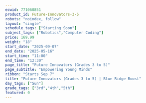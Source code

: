```yaml
---
ecwid: 771060851
product_id: Future-Innovators-3-5
robots: "noindex, follow"
layout: "single"
schedule_tags: ["Starting Soon"]
subject_tags: ["Robotics","Computer Coding"]
price: 169.99
weight: "18"
start_date: "2025-09-07"
end_date: "2025-05-16"
start_time: "11:00"
end_time: "12:30"
page_title: "Future Innovators (Grades 3 to 5)"
page_subtitle: "Empowering Young Minds"
ribbon: "Starts Sep 7"
title: "Future Innovators (Grades 3 to 5) | Blue Ridge Boost"
day_tags: ["Sun"]
grade_tags: ["3rd","4th","5th"]
featured: 0
---
```

